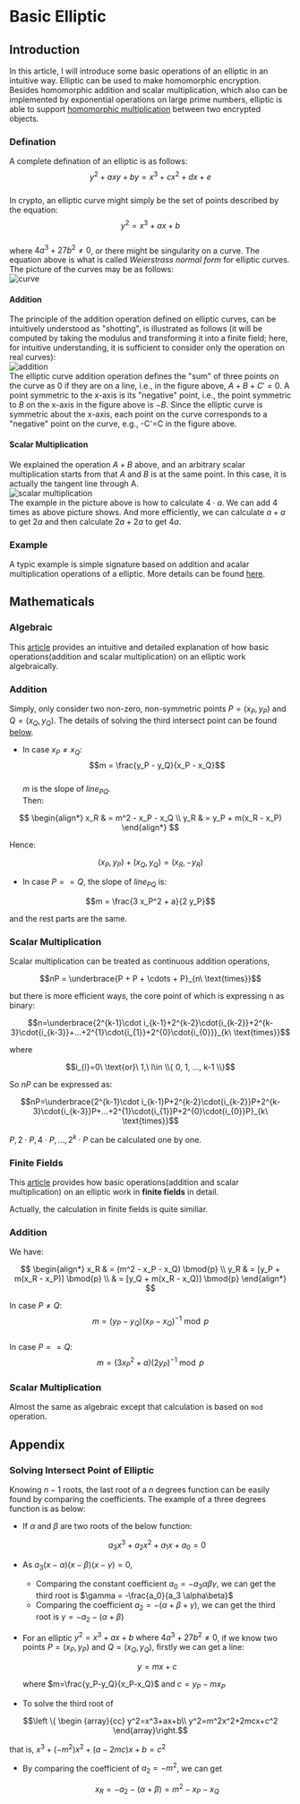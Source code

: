 # Basic Elliptic
## Introduction
In this article, I will introduce some basic operations of an elliptic in an intuitive way. Elliptic can be used to make homomorphic encryption. Besides homomorphic addition and scalar multiplication, which also can be implemented by exponential operations on large prime numbers, elliptic is able to support [homomorphic multiplication](./zk%20SNARK.md#prepare) between two encrypted objects.  
### Defination
A complete defination of an elliptic is as follows:  
$$y^2 + axy + by = x^3 + cx^2 + dx + e$$  
In crypto, an elliptic curve might simply be the set of points described by the equation:  
$$y^2 = x^3 + ax + b$$  
where $4a^3+27b^2\neq 0$, or there might be singularity on a curve. The equation above is what is called *Weierstrass normal form* for elliptic curves. The picture of the curves may be as follows:  
![curve](./image/curve.png)  

#### Addition
The principle of the addition operation defined on elliptic curves, can be intuitively understood as "shotting", is illustrated as follows (it will be computed by taking the modulus and transforming it into a finite field; here, for intuitive understanding, it is sufficient to consider only the operation on real curves):  
![addition](https://user-images.githubusercontent.com/83746881/194217478-560d6bf3-c80d-4cd4-a478-221bf21de23f.png)  
The elliptic curve addition operation defines the "sum" of three points on the curve as 0 if they are on a line, i.e., in the figure above, $A+B+C'=0$. A point symmetric to the x-axis is its "negative" point, i.e., the point symmetric to $B$ on the x-axis in the figure above is $-B$. Since the elliptic curve is symmetric about the x-axis, each point on the curve corresponds to a "negative" point on the curve, e.g., -C'=C in the figure above.

#### Scalar Multiplication 
We explained the operation $A+B$ above, and an arbitrary scalar multiplication starts from that $A$ and $B$ is at the same point. In this case, it is actually the tangent line through A.  
![scalar multiplication](https://user-images.githubusercontent.com/83746881/194217502-fcbd418a-5634-42a8-9e0a-070fc1271c5a.png)  
The example in the picture above is how to calculate $4\cdot a$. We can add 4 times as above picture shows. And more efficiently, we can calculate $a+a$ to get $2a$ and then calculate $2a + 2a$ to get $4a$.

### Example
A typic example is simple signature based on addition and acalar multiplication operations of a elliptic. More details can be found [here](https://en.wikipedia.org/wiki/Elliptic_Curve_Digital_Signature_Algorithm).

## Mathematicals
### Algebraic
This [article](https://andrea.corbellini.name/2015/05/17/elliptic-curve-cryptography-a-gentle-introduction/) provides an intuitive and detailed explanation of how basic operations(addition and scalar multiplication) on an elliptic work algebraically.  

### Addition
Simply, only consider two non-zero, non-symmetric points $P = (x_P, y_P)$ and $Q = (x_Q, y_Q)$. The details of solving the third intersect point can be found [below](#solving-intersect-point-of-elliptic).

* In case $x_P \neq x_Q$:  
$$m = \frac{y_P - y_Q}{x_P - x_Q}$$  
$m$ is the slope of $line_{PQ}$.  
Then:  

$$
\begin{align*}
    x_R & = m^2 - x_P - x_Q \\
    y_R & = y_P + m(x_R - x_P)
\end{align*}
$$  

Hence:  

$$(x_P, y_P) + (x_Q, y_Q) = (x_R, -y_R)$$  

* In case $P == Q$, the slope of $line_{PQ}$ is:  

$$m = \frac{3 x_P^2 + a}{2 y_P}$$  

and the rest parts are the same.   

### Scalar Multiplication
Scalar multiplication can be treated as continuous addition operations,   

$$nP = \underbrace{P + P + \cdots + P}_{n\ \text{times}}$$  

but there is more efficient ways, the core point of which is expressing n as binary:  

$$n=\underbrace{2^{k-1}\cdot i_{k-1}+2^{k-2}\cdot{i_{k-2}}+2^{k-3}\cdot{i_{k-3}}+...+2^{1}\cdot{i_{1}}+2^{0}\cdot{i_{0}}}_{k\ \text{times}}$$  

where  

$$i_{l}=0\ \text{or}\ 1,\ l\in \\{ 0, 1, ..., k-1 \\}$$  

So $nP$ can be expressed as:  

$$nP=\underbrace{2^{k-1}\cdot i_{k-1}P+2^{k-2}\cdot{i_{k-2}}P+2^{k-3}\cdot{i_{k-3}}P+...+2^{1}\cdot{i_{1}}P+2^{0}\cdot{i_{0}}P}_{k\ \text{times}}$$  

$P, 2\cdot P, 4\cdot P, ..., 2^{k}\cdot P$ can be calculated one by one. 

### Finite Fields
This [article](https://andrea.corbellini.name/2015/05/23/elliptic-curve-cryptography-finite-fields-and-discrete-logarithms/) provides how basic operations(addition and scalar multiplication) on an elliptic work in **finite fields** in detail.  

Actually, the calculation in finite fields is quite similiar. 
### Addition
We have:  

$$
\begin{align*}
  x_R & = (m^2 - x_P - x_Q) \bmod{p} \\
  y_R & = [y_P + m(x_R - x_P)] \bmod{p} \\
      & = [y_Q + m(x_R - x_Q)] \bmod{p}
\end{align*}
$$  

In case $P\neq Q$:  
$$m = (y_P - y_Q)(x_P - x_Q)^{-1} \bmod{p}$$  
In case $P == Q$:  
$$m = (3 x_P^2 + a)(2 y_P)^{-1} \bmod{p}$$  

### Scalar Multiplication
Almost the same as algebraic except that calculation is based on `mod` operation.

## Appendix

### Solving Intersect Point of Elliptic

Knowing $n-1$ roots, the last root of a $n$ degrees function can be easily found by comparing the coefficients. The example of a three degrees function is as below:  

- If $\alpha$ and $\beta$ are two roots of the below function:  

    $$a_3 x^3 + a_2 x^2 + a_1 x + a_0 = 0$$  

- As $a_3(x-\alpha)(x-\beta)(x-\gamma)=0$,  
    - Comparing the constant coefficient $a_0=-a_3\alpha\beta\gamma$, we can get the third root is $\gamma = -\frac{a_0}{a_3 \alpha\beta}$ 
    - Comparing the coefficient $a_2 = -(\alpha+\beta+\gamma)$, we can get the third root is $\gamma = -a_2 - (\alpha+\beta)$  

- For an elliptic $y^2=x^3+ax+b \ \text{where} \ 4a^3+27b^2\neq0$, if we know two points $P = (x_P, y_P)$ and $Q = (x_Q, y_Q)$, firstly we can get a line:  

    $$y=mx+c$$  

    where $m=\frac{y_P-y_Q}{x_P-x_Q}$ and $c=y_P-mx_P$  

- To solve the third root of  

$$\left \{ \begin {array}{cc}
        y^2=x^3+ax+b\\ 
        y^2=m^2x^2+2mcx+c^2
\end{array}\right.$$

that is, $x^3+(-m^2)x^2+(a-2mc)x+b=c^2$

- By comparing the coefficient of $a_2=-m^2$, we can get  

    $$x_R=−a_2−(α+β)=m^2-x_P-x_Q$$  
